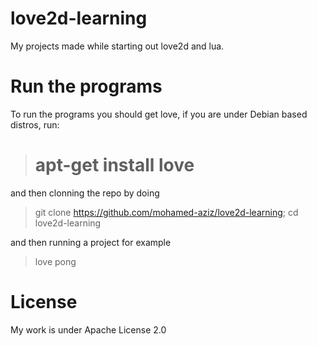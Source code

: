 # love2d-learning
My projects made while starting out love2d and lua.

# Run the programs

To run the programs you should get love, if you are under Debian based distros, run:

> # apt-get install love

and then clonning the repo by doing

> git clone https://github.com/mohamed-aziz/love2d-learning; cd love2d-learning

and then running a project for example

> love pong

# License
My work is under Apache License 2.0
